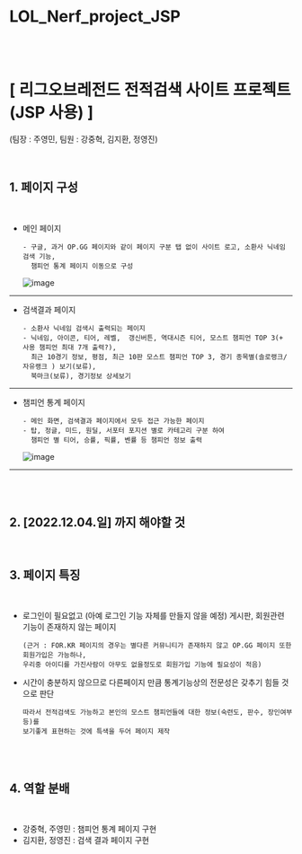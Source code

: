 # LOL_Nerf_project_JSP

<br>
<br>


<h1><b>[ 리그오브레전드 전적검색 사이트 프로젝트 (JSP 사용) ]</b></h1>

(팀장 : 주영민, 팀원 : 강중혁, 김지환, 정영진)

<br>

<h2><b>1. 페이지 구성 </b></h2>
<br>

  - 메인 페이지

        - 구글, 과거 OP.GG 페이지와 같이 페이지 구분 탭 없이 사이트 로고, 소환사 닉네임 검색 기능,
          챔피언 통계 페이지 이동으로 구성 
    ![image](https://user-images.githubusercontent.com/110506500/207396098-a981a414-419d-4d32-a209-af3f2dd1fc79.png)

***

  - 검색결과  페이지
  
        - 소환사 닉네임 검색시 출력되는 페이지
        - 닉네임, 아이콘, 티어, 레벨,  갱신버튼, 역대시즌 티어, 모스트 챔피언 TOP 3(+ 사용 챔피언 최대 7개 출력?),
          최근 10경기 정보, 평점, 최근 10판 모스트 챔피언 TOP 3, 경기 종목별(솔로랭크/자유랭크 ) 보기(보류), 
          북마크(보류), 경기정보 상세보기

***

  - 챔피언 통계 페이지
  
        - 메인 화면, 검색결과 페이지에서 모두 접근 가능한 페이지
        - 탑, 정글, 미드, 원딜, 서포터 포지션 별로 카테고리 구분 하여 
          챔피언 별 티어, 승률, 픽률, 벤률 등 챔피언 정보 출력
    ![image](https://user-images.githubusercontent.com/110506500/207396883-bbfbf061-8776-49a9-b8df-e30d85f61950.png)

***

<br>
<br>

<h2><b>2. [2022.12.04.일] 까지 해야할 것 </b></h2>
<br>

<h2><b>3. 페이지 특징 </b></h2>
<br>

  - 로그인이 필요없고 (아예 로그인 기능 자체를 만들지 않을 예정)
         게시판, 회원관련 기능이 존재하지 않는 페이지
     
        (근거 : FOR.KR 페이지의 경우는 별다른 커뮤니티가 존재하지 않고 OP.GG 페이지 또한 회원가입은 가능하나,
        우리중 아이디를 가진사람이 아무도 없을정도로 회원가입 기능에 필요성이 적음)

  - 시간이 충분하지 않으므로 다른페이지 만큼 통계기능상의 전문성은 갖추기 힘들 것으로 판단
    
        따라서 전적검색도 가능하고 본인의 모스트 챔피언들에 대한 정보(숙련도, 판수, 장인여부 등)를
        보기좋게 표현하는 것에 특색을 두어 페이지 제작

<br>
<br>

<h2><b>4. 역할 분배 </b></h2>
<br>

  -  강중혁, 주영민 : 챔피언 통계 페이지 구현
  -  김지환, 정영진 : 검색 결과 페이지 구현


